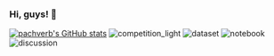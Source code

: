 ### Hi, guys! 👋
 
 [![pachverb's GitHub stats](https://github-readme-stats.vercel.app/api?username=PachVerb&show_icons=true)](https://github.com/front-end-open/wt_run)
![competition_light](https://road-to-kaggle-grandmaster.vercel.app/api/badges/PachVerb/competition/light)
![dataset](https://road-to-kaggle-grandmaster.vercel.app/api/badges/PachVerb/dataset/light)
![notebook](https://road-to-kaggle-grandmaster.vercel.app/api/badges/PachVerb/notebook/light)
![discussion](https://road-to-kaggle-grandmaster.vercel.app/api/badges/PachVerb/discussion/light)
